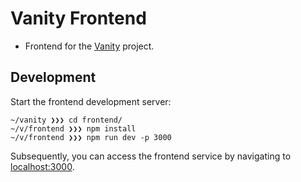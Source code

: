 # Vanity Frontend

- Frontend for the [Vanity](https://github.com/Meeshkan/vanity) project.

## Development

Start the frontend development server:

```
~/vanity ❯❯❯ cd frontend/
~/v/frontend ❯❯❯ npm install
~/v/frontend ❯❯❯ npm run dev -p 3000
```

Subsequently, you can access the frontend service by navigating to [localhost:3000](http://localhost:3000).